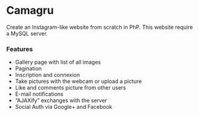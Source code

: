 # Camagru

Create an Instagram-like website from scratch in PhP.
This website require a MySQL server.

### Features
- Gallery page with list of all images
- Pagination
- Inscription and connexion
- Take pictures with the webcam or upload a picture
- Like and comments picture from other users
- E-mail notifications
- “AJAXify” exchanges with the server
- Social Auth via Google+ and Facebook
